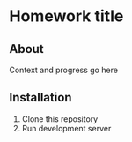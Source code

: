 # Homework title

## About

Context and progress go here

## Installation

1. Clone this repository
2. Run development server
